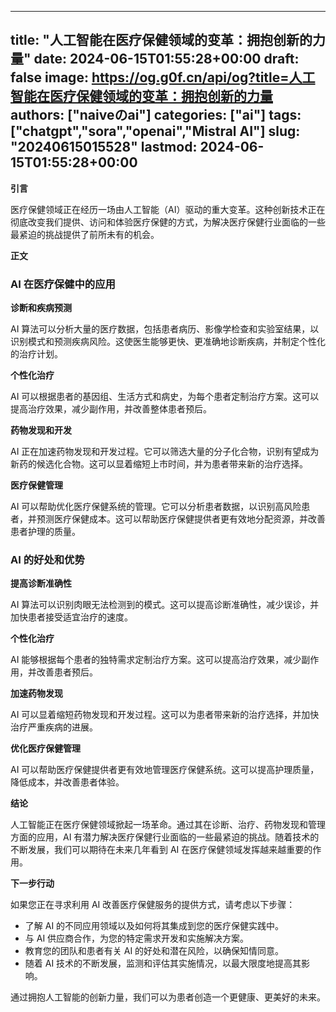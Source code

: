 
---
title: "人工智能在医疗保健领域的变革：拥抱创新的力量"
date: 2024-06-15T01:55:28+00:00
draft: false
image: https://og.g0f.cn/api/og?title=人工智能在医疗保健领域的变革：拥抱创新的力量
authors: ["naiveのai"]
categories: ["ai"]
tags: ["chatgpt","sora","openai","Mistral AI"]
slug: "20240615015528"
lastmod: 2024-06-15T01:55:28+00:00
---
**引言**

医疗保健领域正在经历一场由人工智能（AI）驱动的重大变革。这种创新技术正在彻底改变我们提供、访问和体验医疗保健的方式，为解决医疗保健行业面临的一些最紧迫的挑战提供了前所未有的机会。

**正文**

### AI 在医疗保健中的应用

**诊断和疾病预测**

AI 算法可以分析大量的医疗数据，包括患者病历、影像学检查和实验室结果，以识别模式和预测疾病风险。这使医生能够更快、更准确地诊断疾病，并制定个性化的治疗计划。

**个性化治疗**

AI 可以根据患者的基因组、生活方式和病史，为每个患者定制治疗方案。这可以提高治疗效果，减少副作用，并改善整体患者预后。

**药物发现和开发**

AI 正在加速药物发现和开发过程。它可以筛选大量的分子化合物，识别有望成为新药的候选化合物。这可以显着缩短上市时间，并为患者带来新的治疗选择。

**医疗保健管理**

AI 可以帮助优化医疗保健系统的管理。它可以分析患者数据，以识别高风险患者，并预测医疗保健成本。这可以帮助医疗保健提供者更有效地分配资源，并改善患者护理的质量。

### AI 的好处和优势

**提高诊断准确性**

AI 算法可以识别肉眼无法检测到的模式。这可以提高诊断准确性，减少误诊，并加快患者接受适宜治疗的速度。

**个性化治疗**

AI 能够根据每个患者的独特需求定制治疗方案。这可以提高治疗效果，减少副作用，并改善患者预后。

**加速药物发现**

AI 可以显着缩短药物发现和开发过程。这可以为患者带来新的治疗选择，并加快治疗严重疾病的进展。

**优化医疗保健管理**

AI 可以帮助医疗保健提供者更有效地管理医疗保健系统。这可以提高护理质量，降低成本，并改善患者体验。

**结论**

人工智能正在医疗保健领域掀起一场革命。通过其在诊断、治疗、药物发现和管理方面的应用，AI 有潜力解决医疗保健行业面临的一些最紧迫的挑战。随着技术的不断发展，我们可以期待在未来几年看到 AI 在医疗保健领域发挥越来越重要的作用。

**下一步行动**

如果您正在寻求利用 AI 改善医疗保健服务的提供方式，请考虑以下步骤：

* 了解 AI 的不同应用领域以及如何将其集成到您的医疗保健实践中。
* 与 AI 供应商合作，为您的特定需求开发和实施解决方案。
* 教育您的团队和患者有关 AI 的好处和潜在风险，以确保知情同意。
* 随着 AI 技术的不断发展，监测和评估其实施情况，以最大限度地提高其影响。

通过拥抱人工智能的创新力量，我们可以为患者创造一个更健康、更美好的未来。